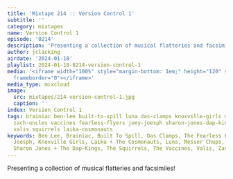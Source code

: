 ```yaml
---
title: 'Mixtape 214 :: Version Control 1'
subtitle: ''
category: mixtapes
name: Version Control 1
episode: '0214'
description: 'Presenting a collection of musical flatteries and facsimiles! '
author: jclacking
airdate: '2024-01-18'
playlist: 2024-01-18-0214-version-control-1
media: '<iframe width="100%" style="margin-bottom: 1em;" height="120" src="https://www.mixcloud.com/widget/iframe/?feed=%2Flouderthanwar%2Fthe-mixtape-214-version-control-1-2024-01-18%2F&hide_artwork=1&hide_cover=1&light=1"
  frameborder="0"></iframe>'
media_type: mixcloud
image:
  src: mixtapes/214-version-control-1.jpg
  caption: ''
index: Version Control 1
tags: brainiac ben-lee built-to-spill luna das-clamps knoxville-girls messer-chups
  zach-uncles vaccines fearless-flyers joey-joesph sharon-jones-dap-kings petty-booka
  valis squirrels laika-cosmonauts
keywords: Ben Lee, Brainiac, Built To Spill, Das Clamps, The Fearless Flyers, Joey
  Joesph, Knoxville Girls, Laika + The Cosmonauts, Luna, Messer Chups, Petty Booka,
  Sharon Jones + The Dap-Kings, The Squirrels, The Vaccines, Valis, Zach Uncles
---
```

Presenting a collection of musical flatteries and facsimiles! 

